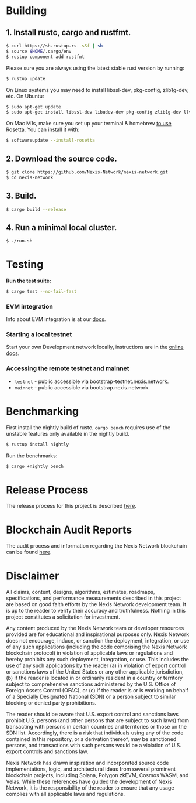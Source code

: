 # Building

## **1. Install rustc, cargo and rustfmt.**

```bash
$ curl https://sh.rustup.rs -sSf | sh
$ source $HOME/.cargo/env
$ rustup component add rustfmt
```

Please sure you are always using the latest stable rust version by running:

```bash
$ rustup update
```

On Linux systems you may need to install libssl-dev, pkg-config, zlib1g-dev, etc.  On Ubuntu:

```bash
$ sudo apt-get update
$ sudo apt-get install libssl-dev libudev-dev pkg-config zlib1g-dev llvm clang make cmake protobuf-compiler
```

On Mac M1s, make sure you set up your terminal & homebrew [to use](https://5balloons.info/correct-way-to-install-and-use-homebrew-on-m1-macs/) Rosetta. You can install it with:

```bash
$ softwareupdate --install-rosetta
```

## **2. Download the source code.**

```bash
$ git clone https://github.com/Nexis-Network/nexis-network.git
$ cd nexis-network
```

## **3. Build.**

```bash
$ cargo build --release
```

## **4. Run a minimal local cluster.**
```bash
$ ./run.sh
```

# Testing

**Run the test suite:**

```bash
$ cargo test --no-fail-fast
```

### EVM integration
Info about EVM integration is at our [docs](https://docs.nexis.network/).

### Starting a local testnet
Start your own Development network locally, instructions are in the [online docs](https://docs.nexis.network/cluster/bench-tps).

### Accessing the remote testnet and mainnet
* `testnet` - public accessible via bootstrap-testnet.nexis.network.
* `mainnet` - public accessible via bootstrap.nexis.network.

# Benchmarking

First install the nightly build of rustc. `cargo bench` requires use of the
unstable features only available in the nightly build.

```bash
$ rustup install nightly
```

Run the benchmarks:

```bash
$ cargo +nightly bench
```

# Release Process

The release process for this project is described [here](RELEASE.md).

# Blockchain Audit Reports

The audit process and information regarding the Nexis Network blockchain can be found [here](https://github.com/Nexis-Network/NEXIS-Audit-Reports/tree/main).


# Disclaimer

All claims, content, designs, algorithms, estimates, roadmaps, specifications, and performance measurements described in this project are based on good faith efforts by the Nexis Network development team. It is up to the reader to verify their accuracy and truthfulness. Nothing in this project constitutes a solicitation for investment.

Any content produced by the Nexis Network team or developer resources provided are for educational and inspirational purposes only. Nexis Network does not encourage, induce, or sanction the deployment, integration, or use of any such applications (including the code comprising the Nexis Network blockchain protocol) in violation of applicable laws or regulations and hereby prohibits any such deployment, integration, or use. This includes the use of any such applications by the reader (a) in violation of export control or sanctions laws of the United States or any other applicable jurisdiction, (b) if the reader is located in or ordinarily resident in a country or territory subject to comprehensive sanctions administered by the U.S. Office of Foreign Assets Control (OFAC), or (c) if the reader is or is working on behalf of a Specially Designated National (SDN) or a person subject to similar blocking or denied party prohibitions.

The reader should be aware that U.S. export control and sanctions laws prohibit U.S. persons (and other persons that are subject to such laws) from transacting with persons in certain countries and territories or those on the SDN list. Accordingly, there is a risk that individuals using any of the code contained in this repository, or a derivation thereof, may be sanctioned persons, and transactions with such persons would be a violation of U.S. export controls and sanctions law.

Nexis Network has drawn inspiration and incorporated source code implementations, logic, and architectural ideas from several prominent blockchain projects, including Solana, Polygon zkEVM, Cosmos WASM, and Velas. While these references have guided the development of Nexis Network, it is the responsibility of the reader to ensure that any usage complies with all applicable laws and regulations.
